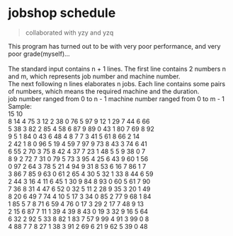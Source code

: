 # jobshop schedule

> collaborated with yzy and yzq

This program has turned out to be with very poor performance,
and very poor grade(myself)...  
</br>
The standard input contains n + 1 lines. The first line contains 2 numbers n and m, which represents job number and machine number.  
The next following n lines elaborates n jobs. Each line contains some pairs of numbers, which means the required machine and the duration.  
job number ranged from 0 to n - 1
machine number ranged from 0 to m - 1  
Sample:  
15 10  
8 14 4 75 3 12 2 38 0 76 5 97 9 12 1 29 7 44 6 66  
5 38 3 82 2 85 4 58 6 87 9 89 0 43 1 80 7 69 8 92  
9 5 1 84 0 43 6 48 4 8 7 7 3 41 5 61 8 66 2 14  
2 42 1 8 0 96 5 19 4 59 7 97 9 73 8 43 3 74 6 41  
6 55 2 70 3 75 8 42 4 37 7 23 1 48 5 5 9 38 0 7  
8 9 2 72 7 31 0 79 5 73 3 95 4 25 6 43 9 60 1 56  
0 97 2 64 3 78 5 21 4 94 9 31 8 53 6 16 7 86 1 7  
3 86 7 85 9 63 0 61 2 65 4 30 5 32 1 33 8 44 6 59  
2 44 3 16 4 11 6 45 1 30 9 84 8 93 0 60 5 61 7 90  
7 36 8 31 4 47 6 52 0 32 5 11 2 28 9 35 3 20 1 49  
8 20 6 49 7 74 4 10 5 17 3 34 0 85 2 77 9 68 1 84  
1 85 5 7 8 71 6 59 4 76 0 17 3 29 2 17 7 48 9 13  
2 15 6 87 7 11 1 39 4 39 8 43 0 19 3 32 9 16 5 64  
6 32 2 92 5 33 8 82 1 83 7 57 9 99 4 91 3 99 0 8  
4 88 7 7 8 27 1 38 3 91 2 69 6 21 9 62 5 39 0 48  
